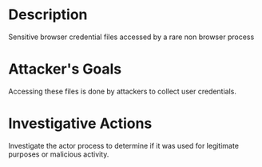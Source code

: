 # Description
Sensitive browser credential files accessed by a rare non browser process
# Attacker's Goals
Accessing these files is done by attackers to collect user credentials.
# Investigative Actions
Investigate the actor process to determine if it was used for legitimate purposes or malicious activity.
